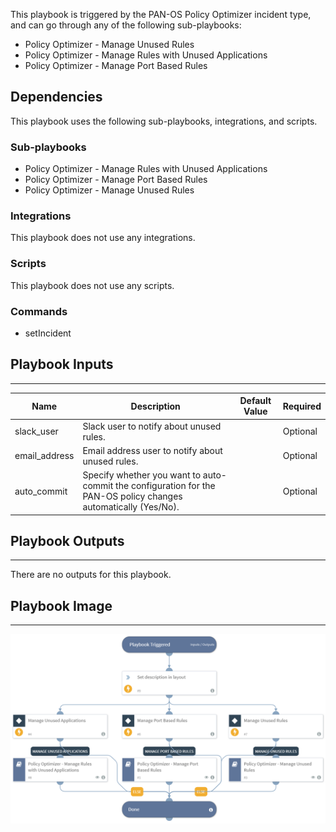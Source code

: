 This playbook is triggered by the PAN-OS Policy Optimizer incident type, and can go through any of the following sub-playbooks:
- Policy Optimizer - Manage Unused Rules
- Policy Optimizer - Manage Rules with Unused Applications
- Policy Optimizer - Manage Port Based Rules

## Dependencies
This playbook uses the following sub-playbooks, integrations, and scripts.

### Sub-playbooks
* Policy Optimizer - Manage Rules with Unused Applications
* Policy Optimizer - Manage Port Based Rules
* Policy Optimizer - Manage Unused Rules

### Integrations
This playbook does not use any integrations.

### Scripts
This playbook does not use any scripts.

### Commands
* setIncident

## Playbook Inputs
---

| **Name** | **Description** | **Default Value** | **Required** |
| --- | --- | --- | --- |
| slack_user | Slack user to notify about unused rules. |  | Optional |
| email_address | Email address user to notify about unused rules. |  | Optional |
| auto_commit | Specify whether you want to auto-commit the configuration for the PAN-OS policy changes automatically \(Yes/No\). |  | Optional |

## Playbook Outputs
---
There are no outputs for this playbook.

## Playbook Image
---
![Policy Optimizer - Generic](https://github.com/demisto/content/blob/82df056cff9dc4ce8b0753b341a4434593fa4608/Packs/PANOSPolicyOptimizer/doc_files/Policy_Optimizer_-_Generic.png?raw=true)